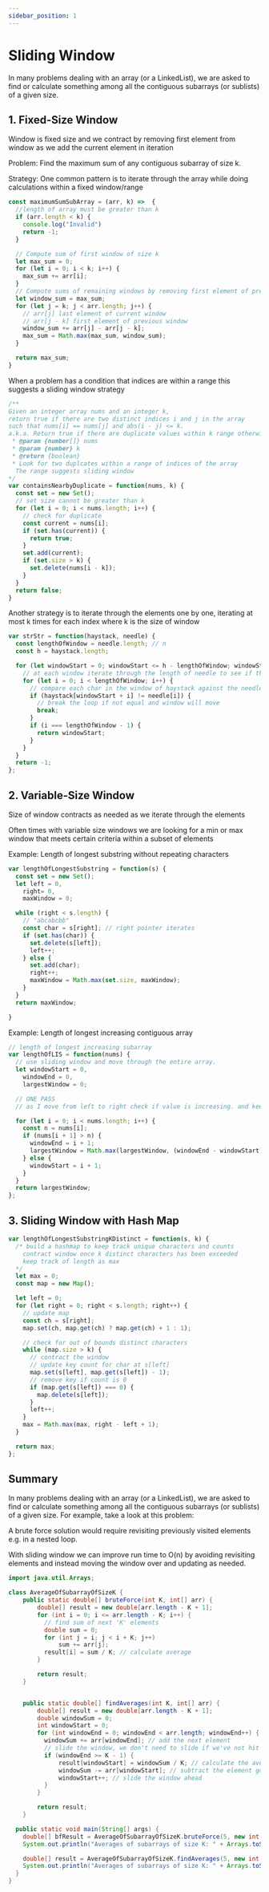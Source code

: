```yaml
---
sidebar_position: 1
---
```


# Sliding Window

In many problems dealing with an array (or a LinkedList),
we are asked to find or calculate something among all the contiguous subarrays (or sublists)
of a given size.

## 1. Fixed-Size Window

Window is fixed size and we contract by removing first element from window as we add the current element in iteration

Problem: Find the maximum sum of any contiguous subarray of size k.

Strategy: One common pattern is to iterate through the array while doing calculations within a fixed window/range

```JavaScript
const maximumSumSubArray = (arr, k) =>  {
  //length of array must be greater than k
  if (arr.length < k) {
    console.log("Invalid")
    return -1;
  }

  // Compute sum of first window of size k
  let max_sum = 0;
  for (let i = 0; i < k; i++) {
    max_sum += arr[i];
  }
  // Compute sums of remaining windows by removing first element of previous window and adding last element of current window.
  let window_sum = max_sum;
  for (let j = k; j < arr.length; j++) {
    // arr[j] last element of current window
    // arr[j - k] first element of previous window
    window_sum += arr[j] - arr[j - k];
    max_sum = Math.max(max_sum, window_sum);
  }

  return max_sum;
}
```

When a problem has a condition that indices are within a range this suggests a sliding window strategy

```JavaScript
/**
Given an integer array nums and an integer k,
return true if there are two distinct indices i and j in the array
such that nums[i] == nums[j] and abs(i - j) <= k.
a.k.a. Return true if there are duplicate values within k range otherwise return false
 * @param {number[]} nums
 * @param {number} k
 * @return {boolean}
 * Look for two duplcates within a range of indices of the array
  The range suggests sliding window
*/
var containsNearbyDuplicate = function(nums, k) {
  const set = new Set();
  // set size cannot be greater than k
  for (let i = 0; i < nums.length; i++) {
    // check for duplicate
    const current = nums[i];
    if (set.has(current)) {
      return true;
    }
    set.add(current);
    if (set.size > k) {
      set.delete(nums[i - k]);
    }
  }
  return false;
}
```

Another strategy is to iterate through the elements one by one, iterating at most k times for each index where k is the size of window

```JavaScript
var strStr = function(haystack, needle) {
  const lengthOfWindow = needle.length; // n
  const h = haystack.length;

  for (let windowStart = 0; windowStart <= h - lengthOfWindow; windowStart++) {
    // at each window iterate through the length of needle to see if there is a match;
    for (let i = 0; i < lengthOfWindow; i++) {
      // compare each char in the window of haystack against the needle
      if (haystack[windowStart + i] != needle[i]) {
        // break the loop if not equal and window will move
        break;
      }
      if (i === lengthOfWindow - 1) {
        return windowStart;
      }
    }
  }
  return -1;
};
```

## 2. Variable-Size Window

Size of window contracts as needed as we iterate through the elements

Often times with variable size windows we are looking for a min or max window that meets certain criteria
within a subset of elements

Example: Length of longest substring without repeating characters

```JavaScript
var lengthOfLongestSubstring = function(s) {
  const set = new Set();
  let left = 0,
    right= 0,
    maxWindow = 0;

  while (right < s.length) {
    // "abcabcbb"
    const char = s[right]; // right pointer iterates
    if (set.has(char)) {
      set.delete(s[left]);
      left++;
    } else {
      set.add(char);
      right++;
      maxWindow = Math.max(set.size, maxWindow);
    }
  }
  return maxWindow;

}
```

Example: Length of longest increasing contiguous array

```JavaScript
// length of longest increasing subarray
var lengthOfLIS = function(nums) {
  // use sliding window and move through the entire array.
  let windowStart = 0,
    windowEnd = 0,
    largestWindow = 0;

  // ONE PASS
  // as I move from left to right check if value is increasing. and keep a counter via largest window.

  for (let i = 0; i < nums.length; i++) {
    const n = nums[i];
    if (nums[i + 1] > n) {
      windowEnd = i + 1;
      largestWindow = Math.max(largestWindow, (windowEnd - windowStart) + 1);
    } else {
      windowStart = i + 1;
    }
  }
  return largestWindow;
};
```

## 3. Sliding Window with Hash Map

```JavaScript
var lengthOfLongestSubstringKDistinct = function(s, k) {
  /* build a hashmap to keep track unique characters and counts
    contract window once k distinct characters has been exceeded
    keep track of length as max
  */
  let max = 0;
  const map = new Map();

  let left = 0;
  for (let right = 0; right < s.length; right++) {
    // update map
    const ch = s[right];
    map.set(ch, map.get(ch) ? map.get(ch) + 1 : 1);

    // check for out of bounds distinct characters
    while (map.size > k) {
      // contract the window
      // update key count for char at s[left]
      map.set(s[left], map.get(s[left]) - 1);
      // remove key if count is 0
      if (map.get(s[left]) === 0) {
        map.delete(s[left]);
      }
      left++;
    }
    max = Math.max(max, right - left + 1);
  }

  return max;
};
```

<!-- ## 4. Circular Sliding Window

// @TODO -->

## Summary

In many problems dealing with an array (or a LinkedList),
we are asked to find or calculate something among all the contiguous subarrays (or sublists)
of a given size. For example, take a look at this problem:

A brute force solution would require revisiting previously visited elements e.g. in a nested loop.

With sliding window we can improve run time to O(n) by avoiding revisiting elements and instead moving the window over and updating as needed.

```java
import java.util.Arrays;

class AverageOfSubarrayOfSizeK {
    public static double[] bruteForce(int K, int[] arr) {
        double[] result = new double[arr.length - K + 1];
        for (int i = 0; i <= arr.length - K; i++) {
          // find sum of next 'K' elements
          double sum = 0;
          for (int j = i; j < i + K; j++)
              sum += arr[j];
          result[i] = sum / K; // calculate average
        }

        return result;
    }


    public static double[] findAverages(int K, int[] arr) {
        double[] result = new double[arr.length - K + 1];
        double windowSum = 0;
        int windowStart = 0;
        for (int windowEnd = 0; windowEnd < arr.length; windowEnd++) {
          windowSum += arr[windowEnd]; // add the next element
          // slide the window, we don't need to slide if we've not hit the required window size of 'k'
          if (windowEnd >= K - 1) {
              result[windowStart] = windowSum / K; // calculate the average
              windowSum -= arr[windowStart]; // subtract the element going out
              windowStart++; // slide the window ahead
          }
        }

        return result;
    }

  public static void main(String[] args) {
    double[] bfResult = AverageOfSubarrayOfSizeK.bruteForce(5, new int[] { 1, 3, 2, 6, -1, 4, 1, 8, 2 });
    System.out.println("Averages of subarrays of size K: " + Arrays.toString(bfResult));

    double[] result = AverageOfSubarrayOfSizeK.findAverages(5, new int[] { 1, 3, 2, 6, -1, 4, 1, 8, 2 });
    System.out.println("Averages of subarrays of size K: " + Arrays.toString(result));
  }
}

```